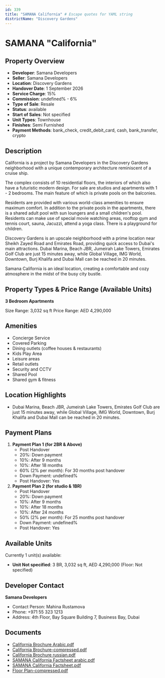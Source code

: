 ```yaml
---
id: 339
title: "SAMANA California" # Escape quotes for YAML string
districtName: "Discovery Gardens"
---
```


# SAMANA "California"

## Property Overview
- **Developer**: Samana Developers
- **Seller**: Samana Developers
- **Location**: Discovery Gardens
- **Handover Date**: 1 September 2026
- **Service Charge**: 15%
- **Commission**: undefined% - 6%
- **Type of Sale**: Resale
- **Status**: available
- **Start of Sales**: Not specified
- **Unit Types**: Townhouse
- **Finishes**: Semi Furnished
- **Payment Methods**: bank_check, credit_debit_card, cash, bank_transfer, crypto

## Description
California is a project by Samana Developers in the Discovery Gardens neighborhood with a unique contemporary architecture reminiscent of a cruise ship. 

The complex consists of 10 residential floors, the interiors of which also have a futuristic modern design. For sale are studios and apartments with 1 - 2 bedrooms. The main feature of which is private pools on the balconies.

Residents are provided with various world-class amenities to ensure maximum comfort. In addition to the private pools in the apartments, there is a shared adult pool with sun loungers and a small children's pool. Residents can make use of special movie watching areas, rooftop gym and tennis court, sauna, Jacuzzi, attend a yoga class. There is a playground for children.

Discovery Gardens is an upscale neighborhood with a prime location near Sheikh Zayed Road and Emirates Road, providing quick access to Dubai's main attractions. Dubai Marina, Beach JBR, Jumeirah Lake Towers, Emirates Golf Club are just 15 minutes away, while Global Village, IMG World, Downtown, Burj Khalifa and Dubai Mall can be reached in 20 minutes.

Samana California is an ideal location, creating a comfortable and cozy atmosphere in the midst of the busy city bustle.

## Property Types & Price Range (Available Units)
**3 Bedroom Apartments**

Size Range: 3,032 sq ft
Price Range: AED 4,290,000

## Amenities
- Concierge Service
- Covered Parking
- Dining outlets  (coffee houses & restaurants)
- Kids Play Area
- Leisure areas
- Retail outlets
- Security and CCTV
- Shared Pool
- Shared gym & fitness

## Location Highlights
- Dubai Marina, Beach JBR, Jumeirah Lake Towers, Emirates Golf Club are just 15 minutes away, while Global Village, IMG World, Downtown, Burj Khalifa and Dubai Mall can be reached in 20 minutes.

## Payment Plans
1. **Payment Plan 1 (for 2BR & Above)**
   - Post Handover
   - 20%: Down payment
   - 10%: After 9 months
   - 10%: After 18 months
   - 60% (2% per month): For 30 months post handover
   - Down Payment: undefined%
   - Post Handover: Yes
2. **Payment Plan 2 (for studio & 1BR)**
   - Post Handover
   - 20%: Down payment
   - 10%: After 9 months
   - 10%: After 18 months
   - 10%: After 24 months
   - 50% (2% per month): For 25 months post handover
   - Down Payment: undefined%
   - Post Handover: Yes

## Available Units
Currently 1 unit(s) available:
- **Unit Not specified**: 3 BR, 3,032 sq ft, AED 4,290,000 (Floor: Not specified)

## Developer Contact
**Samana Developers**
- Contact Person: Mahina Rustamova
- Phone: +971 55 323 1213
- Address: 4th Floor, Bay Square Building 7, Business Bay, Dubai

## Documents
- [California Brochure Arabic.pdf](https://cdn.geniemap.net/2023/07/11/Rj4IH5wBnaPs9h0l1FAVugPQp8A9sYpUwS4ieq3n.pdf)
- [California Brochure-compressed.pdf](https://cdn.geniemap.net/2023/07/11/k5n5SgVTkT9a2ot2YbJNDXrs0jzjHQd4aodp4kZo.pdf)
- [California Brochure russian.pdf](https://cdn.geniemap.net/2023/07/11/ypeavZDq3rRfCcJTbYC0Am7Xb8H7BZ8Nj4ZLdw7v.pdf)
- [SAMANA California Factsheet arabic.pdf](https://cdn.geniemap.net/2023/07/11/3CkxwEktRQmPG0ikhdfxtZmslkhE4l2zBzEsZQr1.pdf)
- [SAMANA California Factsheet.pdf](https://cdn.geniemap.net/2023/07/11/hCipQLRgIxb1GrN6Yce28igs1893HZxPEs9vJI4J.pdf)
- [Floor Plan-compressed.pdf](https://cdn.geniemap.net/2023/07/11/50rluScgV61UnF049isM6XOtybuLtA4tg4p4rCDi.pdf)
